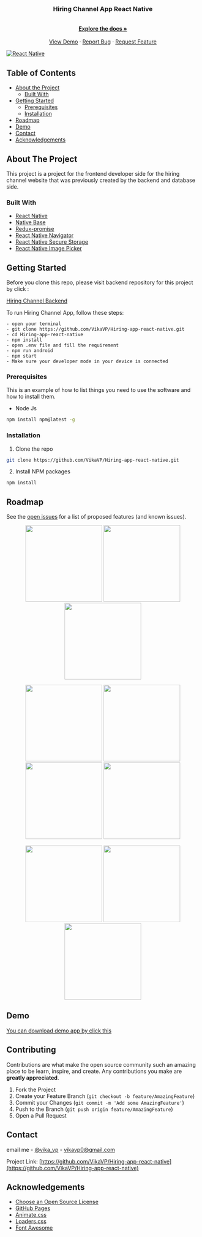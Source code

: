 <!--
*** Thanks for checking out this README Template. If you have a suggestion that would
*** make this better, please fork the repo and create a pull request or simply open
*** an issue with the tag "enhancement".
*** Thanks again! Now go create something AMAZING! :D
-->

<br />
<p align="center">

  <h3 align="center">Hiring Channel App React Native</h3>

  <p align="center">
    <br />
    <a href="https://github.com/VikaVP/Hiring-app-react-native"><strong>Explore the docs »</strong></a>
    <br />
    <br />
    <a href="https://github.com/VikaVP/Hiring-app-react-native">View Demo</a>
    ·
    <a href="https://github.com/VikaVP/Hiring-app-react-native">Report Bug</a>
    ·
    <a href="https://github.com/VikaVP/Hiring-app-react-native">Request Feature</a>
  </p>
</p>

[![React Native](https://img.shields.io/badge/ReactNative-0.60-blue)](https://facebook.github.io/react-native/)

<!-- TABLE OF CONTENTS -->

## Table of Contents

- [About the Project](#about-the-project)
  - [Built With](#built-with)
- [Getting Started](#getting-started)
  - [Prerequisites](#prerequisites)
  - [Installation](#installation)
- [Roadmap](#roadmap)
- [Demo](#demo)
- [Contact](#contact)
- [Acknowledgements](#acknowledgements)

<!-- ABOUT THE PROJECT -->

## About The Project

This project is a project for the frontend developer side for the hiring channel website that was previously created by the backend and database side.

### Built With

- [React Native](https://facebook.github.io/react-native/docs/getting-started)
- [Native Base](https://nativebase.io/)
- [Redux-promise](https://www.npmjs.com/package/redux-promise)
- [React Native Navigator](https://reactnavigation.org/)
- [React Native Secure Storage](https://www.npmjs.com/package/react-native-secure-storage)
- [React Native Image Picker](https://github.com/react-native-community/react-native-image-picker)

<!-- GETTING STARTED -->

## Getting Started

Before you clone this repo, please visit backend repository for this project by click :

[Hiring Channel Backend](https://github.com/VikaVP/hiring_Channel_app)

To run Hiring Channel App, follow these steps:

```
- open your terminal
- git clone https://github.com/VikaVP/Hiring-app-react-native.git
- cd Hiring-app-react-native
- npm install
- open .env file and fill the requirement
- npm run android
- npm start
- Make sure your developer mode in your device is connected
```

### Prerequisites

This is an example of how to list things you need to use the software and how to install them.

- Node Js

```sh
npm install npm@latest -g
```

### Installation

1. Clone the repo

```sh
git clone https://github.com/VikaVP/Hiring-app-react-native.git
```

2. Install NPM packages

```sh
npm install
```

<!-- ROADMAP -->

## Roadmap

See the [open issues](https://github.com/VikaVP/Hiring-app-react-native/issues) for a list of proposed features (and known issues).

<p align='center'>
  <span>
      <image width="200" src='./screenshoot/splash.png' />
      <image width="200" src='./screenshoot/signin.png' />
      <image width="200" src='./screenshoot/signup.png' />
     
      
  </span>
</p>
<p align='center'>
  <span>
      <image width="200" src='./screenshoot/list.png' />
        <image width="200" src='./screenshoot/engineers.png' />
      <image width="200" src='./screenshoot/companies.png' />
<image width="200" src='./screenshoot/profile.png' />
      
  </span>
</p>

<p align='center'>
  <span>
      <image width="200" src='./screenshoot/edit.png' />
        <image width="200" src='./screenshoot/delete.png' />
<image width="200" src='./screenshoot/detail.png' />
      
  </span>
</p>

<!-- DEM0 -->

## Demo

[You can download demo app by click this](bit.ly/2THMPap)

<!-- CONTRIBUTING -->

## Contributing

Contributions are what make the open source community such an amazing place to be learn, inspire, and create. Any contributions you make are **greatly appreciated**.

1. Fork the Project
2. Create your Feature Branch (`git checkout -b feature/AmazingFeature`)
3. Commit your Changes (`git commit -m 'Add some AmazingFeature'`)
4. Push to the Branch (`git push origin feature/AmazingFeature`)
5. Open a Pull Request

<!-- CONTACT -->

## Contact

email me - [@vika_vp](vikavp0@gmail.com) - vikavp0@gmail.com

Project Link: [https://github.com/VikaVP/Hiring-app-react-native](https://github.com/VikaVP/Hiring-app-react-native)

<!-- ACKNOWLEDGEMENTS -->

## Acknowledgements

- [Choose an Open Source License](https://choosealicense.com)
- [GitHub Pages](https://pages.github.com)
- [Animate.css](https://daneden.github.io/animate.css)
- [Loaders.css](https://connoratherton.com/loaders)
- [Font Awesome](https://fontawesome.com)
